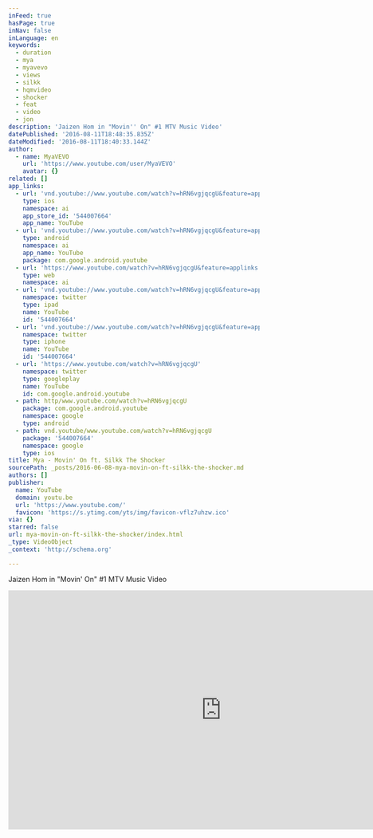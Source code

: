 ```yaml
---
inFeed: true
hasPage: true
inNav: false
inLanguage: en
keywords:
  - duration
  - mya
  - myavevo
  - views
  - silkk
  - hqmvideo
  - shocker
  - feat
  - video
  - jon
description: 'Jaizen Hom in "Movin'' On" #1 MTV Music Video'
datePublished: '2016-08-11T18:48:35.835Z'
dateModified: '2016-08-11T18:40:33.144Z'
author:
  - name: MyaVEVO
    url: 'https://www.youtube.com/user/MyaVEVO'
    avatar: {}
related: []
app_links:
  - url: 'vnd.youtube://www.youtube.com/watch?v=hRN6vgjqcgU&feature=applinks'
    type: ios
    namespace: ai
    app_store_id: '544007664'
    app_name: YouTube
  - url: 'vnd.youtube://www.youtube.com/watch?v=hRN6vgjqcgU&feature=applinks'
    type: android
    namespace: ai
    app_name: YouTube
    package: com.google.android.youtube
  - url: 'https://www.youtube.com/watch?v=hRN6vgjqcgU&feature=applinks'
    type: web
    namespace: ai
  - url: 'vnd.youtube://www.youtube.com/watch?v=hRN6vgjqcgU&feature=applinks'
    namespace: twitter
    type: ipad
    name: YouTube
    id: '544007664'
  - url: 'vnd.youtube://www.youtube.com/watch?v=hRN6vgjqcgU&feature=applinks'
    namespace: twitter
    type: iphone
    name: YouTube
    id: '544007664'
  - url: 'https://www.youtube.com/watch?v=hRN6vgjqcgU'
    namespace: twitter
    type: googleplay
    name: YouTube
    id: com.google.android.youtube
  - path: http/www.youtube.com/watch?v=hRN6vgjqcgU
    package: com.google.android.youtube
    namespace: google
    type: android
  - path: vnd.youtube/www.youtube.com/watch?v=hRN6vgjqcgU
    package: '544007664'
    namespace: google
    type: ios
title: Mya - Movin' On ft. Silkk The Shocker
sourcePath: _posts/2016-06-08-mya-movin-on-ft-silkk-the-shocker.md
authors: []
publisher:
  name: YouTube
  domain: youtu.be
  url: 'https://www.youtube.com/'
  favicon: 'https://s.ytimg.com/yts/img/favicon-vflz7uhzw.ico'
via: {}
starred: false
url: mya-movin-on-ft-silkk-the-shocker/index.html
_type: VideoObject
_context: 'http://schema.org'

---
```

Jaizen Hom in "Movin' On" \#1 MTV Music Video

<iframe src="https://cdn.embedly.com/widgets/media.html?src=https%3A%2F%2Fwww.youtube.com%2Fembed%2FhRN6vgjqcgU%3Ffeature%3Doembed&amp;url=http%3A%2F%2Fwww.youtube.com%2Fwatch%3Fv%3DhRN6vgjqcgU&amp;image=https%3A%2F%2Fi.ytimg.com%2Fvi%2FhRN6vgjqcgU%2Fhqdefault.jpg&amp;key=b7d04c9b404c499eba89ee7072e1c4f7&amp;type=text%2Fhtml&amp;schema=youtube" width="854" height="480" scrolling="no" frameborder="0" allowfullscreen="" style=""></iframe>
